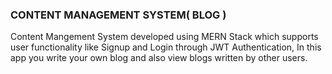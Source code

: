 ### CONTENT MANAGEMENT SYSTEM( BLOG )

Content Mangement System developed using MERN Stack which supports user functionality like Signup and Login through JWT Authentication, In this app you write your own blog and also view blogs written by other users.
